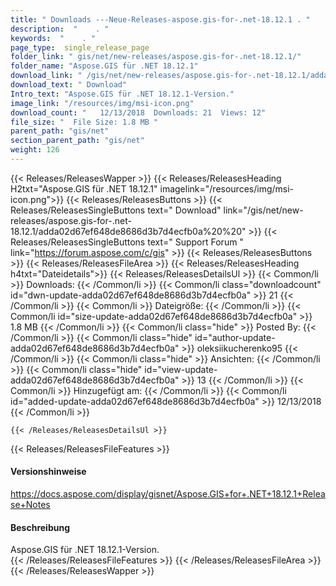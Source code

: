 ```yaml
---
title: " Downloads ---Neue-Releases-aspose.gis-for-.net-18.12.1 . "
description:  "    . " 
keywords:  "    . " 
page_type:  single_release_page
folder_link: " gis/net/new-releases/aspose.gis-for-.net-18.12.1/"
folder_name: "Aspose.GIS für .NET 18.12.1"
download_link: " /gis/net/new-releases/aspose.gis-for-.net-18.12.1/adda02d67ef648de8686d3b7d4ecfb0a"
download_text: " Download"
Intro_text: "Aspose.GIS für .NET 18.12.1-Version."
image_link: "/resources/img/msi-icon.png"
download_count: "   12/13/2018  Downloads: 21  Views: 12"
file_size: "  File Size: 1.8 MB "
parent_path: "gis/net"
section_parent_path: "gis/net"
weight: 126
---
```


{{< Releases/ReleasesWapper >}}
  {{< Releases/ReleasesHeading H2txt="Aspose.GIS für .NET 18.12.1" imagelink="/resources/img/msi-icon.png">}}
  {{< Releases/ReleasesButtons >}}
    {{< Releases/ReleasesSingleButtons text=" Download" link="/gis/net/new-releases/aspose.gis-for-.net-18.12.1/adda02d67ef648de8686d3b7d4ecfb0a%20%20" >}}
    {{< Releases/ReleasesSingleButtons text=" Support Forum " link="https://forum.aspose.com/c/gis" >}}
  {{< Releases/ReleasesButtons >}}
  {{< Releases/ReleasesFileArea >}}
    {{< Releases/ReleasesHeading h4txt="Dateidetails">}}
    {{< Releases/ReleasesDetailsUl >}}
            {{< Common/li >}} Downloads: {{< /Common/li >}}
      {{< Common/li class="downloadcount" id="dwn-update-adda02d67ef648de8686d3b7d4ecfb0a" >}} 21 {{< /Common/li >}}
      {{< Common/li >}} Dateigröße: {{< /Common/li >}}
      {{< Common/li id="size-update-adda02d67ef648de8686d3b7d4ecfb0a" >}} 1.8 MB {{< /Common/li >}} 
      {{< Common/li  class="hide" >}} Posted By: {{< /Common/li >}} 
      {{< Common/li class="hide" id="author-update-adda02d67ef648de8686d3b7d4ecfb0a" >}} oleksiikucherenko95 {{< /Common/li >}}
      {{< Common/li class="hide" >}} Ansichten: {{< /Common/li >}}
      {{< Common/li class="hide" id="view-update-adda02d67ef648de8686d3b7d4ecfb0a" >}} 13 {{< /Common/li >}}
      {{< Common/li >}} Hinzugefügt am: {{< /Common/li >}}
      {{< Common/li id="added-update-adda02d67ef648de8686d3b7d4ecfb0a" >}} 12/13/2018 {{< /Common/li >}} 

    {{< /Releases/ReleasesDetailsUl >}}

  {{< Releases/ReleasesFileFeatures >}}
      <h4>Versionshinweise</h4><div> <a href="https://docs.aspose.com/display/gisnet/Aspose.GIS+for+.NET+18.12.1+Release+Notes">https://docs.aspose.com/display/gisnet/Aspose.GIS+for+.NET+18.12.1+Release+Notes</a></div><h4> Beschreibung</h4><div class="HTMLDescription"> Aspose.GIS für .NET 18.12.1-Version.</div>
  {{< /Releases/ReleasesFileFeatures >}}
 {{< /Releases/ReleasesFileArea >}}
{{< /Releases/ReleasesWapper >}}




